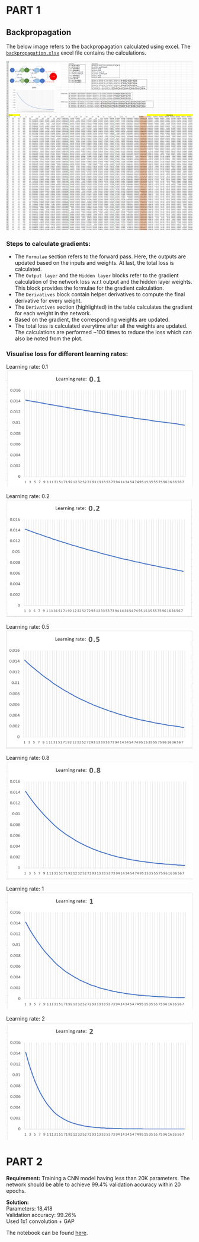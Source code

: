 # PART 1
## Backpropagation  

The below image refers to the backpropagation calculated using excel. The [`backpropagation.xlsx`](./Backpropagation.xlsx) excel file contains the calculations.

<img src="./images/Backpropagation.png" />

### Steps to calculate gradients:
- The `Formulae` section refers to the forward pass. Here, the outputs are updated based on the inputs and weights. At last, the total loss is calculated.
- The `Output layer` and the `Hidden layer` blocks refer to the gradient calculation of the network loss w.r.t output and the hidden layer weights. This block provides the formulae for the gradient calculation.
- The `Derivatives` block contain helper derivatives to compute the final derivative for every weight.
- The `Derivatives` section (highlighted) in the table calculates the gradient for each weight in the network.
- Based on the gradient, the corresponding weights are updated.
- The total loss is calculated everytime after all the weights are updated. The calculations are performed ~100 times to reduce the loss which can also be noted from the plot.

### Visualise loss for different learning rates:
Learning rate: 0.1
<img src="./images/LR_0.1.png" />

Learning rate: 0.2
<img src="./images/LR_0.2.png" />

Learning rate: 0.5
<img src="./images/LR_0.5.png" />

Learning rate: 0.8
<img src="./images/LR_0.8.png" />

Learning rate: 1
<img src="./images/LR_1.png" />

Learning rate: 2
<img src="./images/LR_2.png" />

# PART 2
**Requirement:** Training a CNN model having less than 20K parameters. The network should be able to achieve 99.4% validation accuracy within 20 epochs.

**Solution:**  
Parameters: 18,418  
Validation accuracy: 99.26%  
Used 1x1 convolution + GAP

The notebook can be found [here](./S6.ipynb).